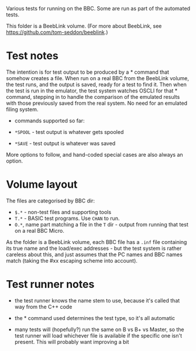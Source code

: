 Various tests for running on the BBC. Some are run as part of the
automated tests.

This folder is a BeebLink volume. (For more about BeebLink, see
https://github.com/tom-seddon/beeblink.)

# Test notes

The intention is for test output to be produced by a * command that
somehow creates a file. When run on a real BBC from the BeebLink
volume, the test runs, and the output is saved, ready for a test to
find it. Then when the test is run in the emulator, the test system
watches OSCLI for that * command, stepping in to handle the comparison
of the emulated results with those previously saved from the real
system. No need for an emulated filing system.

* commands supported so far:

* `*SPOOL` - test output is whatever gets spooled
* `*SAVE` - test output is whatever was saved

More options to follow, and hand-coded special cases are also always
an option.

# Volume layout

The files are categorised by BBC dir:

* `$.*` - non-test files and supporting tools
* `T.*` - BASIC test programs. Use `CHAN` to run.
* `O.*`, name part matching a file in the `T` dir - output from
  running that test on a real BBC Micro.

As the folder is a BeebLink volume, each BBC file has a `.inf` file
containing its true name and the load/exec addresses - but the test
system is rather careless about this, and just assumes that the PC
names and BBC names match (taking the #xx escaping scheme into
account).

# Test runner notes

* the test runner knows the name stem to use, because it's called that
  way from the C++ code

* the * command used determines the test type, so it's all automatic
  
* many tests will (hopefully?) run the same on B vs B+ vs Master, so
  the test runner will load whichever file is available if the
  specific one isn't present. This will probably want improving a bit
